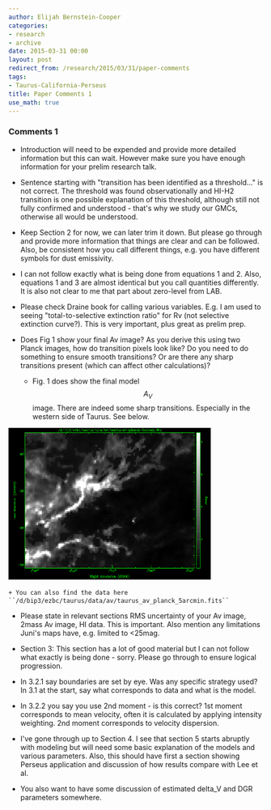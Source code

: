 ```yaml
---
author: Elijah Bernstein-Cooper
categories:
- research
- archive
date: 2015-03-31 00:00
layout: post
redirect_from: /research/2015/03/31/paper-comments
tags:
- Taurus-California-Perseus
title: Paper Comments 1
use_math: true
---
```


### Comments 1

- Introduction will need to be expended and provide more detailed information
  but this can wait. However make sure you have enough information for your
  prelim research talk.

- Sentence starting with "transition has been identified as a threshold…" is
  not correct. The threshold was found observationally and HI-H2 transition is
  one possible explanation of this threshold, although still not fully
  confirmed and understood - that's why we study our GMCs, otherwise all would
  be understood.

- Keep Section 2 for now, we can later trim it down. But please go through and
  provide more information that things are clear and can be followed.  Also, be
  consistent how you call different things, e.g. you have different symbols for
  dust emissivity. 

- I can not follow exactly what is being done from equations 1 and 2.  Also,
  equations 1 and 3 are almost identical but you call quantities differently.
  It is also not clear to me that part about zero-level from LAB. 

- Please check Draine book for calling various variables. E.g. I am used to
  seeing "total-to-selective extinction ratio" for Rv (not selective extinction
  curve?). This is very important, plus great as prelim prep.

- Does Fig 1 show your final Av image? As you derive this using two Planck
  images, how do transition pixels look like? Do you need to do something to
  ensure smooth transitions? Or are there any sharp transitions present (which
  can affect other calculations)?

    + Fig. 1 does show the final model $$A_V$$ image. There are indeed some
      sharp transitions. Especially in the western side of Taurus. See below.
    
<img src="/media/2015-03-31/taurus_av.png" height="300" width="400"/>

    + You can also find the data here ``/d/bip3/ezbc/taurus/data/av/taurus_av_planck_5arcmin.fits``

- Please state in relevant sections RMS uncertainty of your Av image, 2mass Av
  image, HI data. This is important. Also mention any limitations Juni's maps
  have, e.g. limited to <25mag.

- Section 3: This section has a lot of good material but I can not follow what
  exactly is being done - sorry. Please go through to ensure logical
  progression.

- In 3.2.1 say boundaries are set by eye. Was any specific strategy used?  In
  3.1 at the start, say what corresponds to data and what is the model.

- In 3.2.2 you say you use 2nd moment - is this correct? 1st moment corresponds
  to mean velocity, often it is calculated by applying intensity weighting.
  2nd moment corresponds to velocity dispersion.

- I've gone through up to Section 4. I see that section 5 starts abruptly with
  modeling but will need some basic explanation of the models and various
  parameters.  Also, this should have first a section showing Perseus
  application and discussion of how results compare with Lee et al.

- You also want to have some discussion of estimated delta_V and DGR parameters
  somewhere.